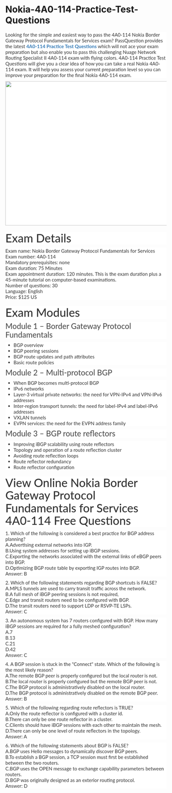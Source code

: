 # Nokia-4A0-114-Practice-Test-Questions
<p>
	<span style="font-size:12px;font-weight:normal;">
	<p style="box-sizing:border-box;margin-top:0px;margin-bottom:10px;color:#333333;font-family:Lato;font-size:15px;white-space:normal;background-color:#FFFFFF;">
		Looking for the simple and easiest way to pass the 4A0-114 Nokia Border Gateway Protocol Fundamentals for Services exam? PassQuestion provides the latest&nbsp;<span style="box-sizing:border-box;font-weight:700;"><a href="https://www.passquestion.com/4a0-114.html" style="box-sizing:border-box;background-color:transparent;color:#337AB7;text-decoration-line:none;">4A0-114 Practice Test Questions</a></span>&nbsp;which will not ace your exam preparation but also enable you to pass this challenging Nuage Network Routing Specialist II 4A0-114 exam with flying colors. 4A0-114 Practice Test Questions will give you a clear idea of how you can take a real Nokia 4A0-114 exam. It will help you assess your current preparation level so you can improve your preparation for the final Nokia 4A0-114 exam.
	</p>
	<p style="box-sizing:border-box;margin-top:0px;margin-bottom:10px;color:#333333;font-family:Lato;font-size:15px;white-space:normal;background-color:#FFFFFF;">
		<img alt="" src="https://www.passquestion.com/uploads/pqcom/images/20221109/616b4873628c587b3ee510284d58f0ab.png" style="box-sizing:border-box;vertical-align:middle;max-width:100%;height:450px;width:600px;" />
	</p>
	<h1 style="box-sizing:border-box;margin:20px 0px 10px;font-size:36px;font-family:Lato;font-weight:500;line-height:1.1;color:#333333;white-space:normal;background-color:#FFFFFF;">
		Exam Details
	</h1>
	<p style="box-sizing:border-box;margin-top:0px;margin-bottom:10px;color:#333333;font-family:Lato;font-size:15px;white-space:normal;background-color:#FFFFFF;">
		Exam name: Nokia Border Gateway Protocol Fundamentals for Services<br style="box-sizing:border-box;" />
Exam number: 4A0-114<br style="box-sizing:border-box;" />
Mandatory prerequisites: none<br style="box-sizing:border-box;" />
Exam duration: 75 Minutes<br style="box-sizing:border-box;" />
Exam appointment duration: 120 minutes. This is the exam duration plus a 45-minute tutorial on computer-based examinations.<br style="box-sizing:border-box;" />
Number of questions: 30<br style="box-sizing:border-box;" />
Language: English<br style="box-sizing:border-box;" />
Price: $125 US
	</p>
	<h1 style="box-sizing:border-box;margin:20px 0px 10px;font-size:36px;font-family:Lato;font-weight:500;line-height:1.1;color:#333333;white-space:normal;background-color:#FFFFFF;">
		Exam Modules
	</h1>
	<h3 style="box-sizing:border-box;font-family:Lato;font-weight:500;line-height:1.1;color:#505050;margin-top:0px;margin-bottom:10px;font-size:24px;white-space:normal;background-color:#FFFFFF;">
		Module 1 – Border Gateway Protocol Fundamentals
	</h3>
	<ul style="box-sizing:border-box;margin-top:0px;margin-bottom:10px;color:#333333;font-family:Lato;font-size:15px;white-space:normal;background-color:#FFFFFF;">
		<li style="box-sizing:border-box;">
			BGP overview
		</li>
		<li style="box-sizing:border-box;">
			BGP peering sessions
		</li>
		<li style="box-sizing:border-box;">
			BGP route updates and path attributes
		</li>
		<li style="box-sizing:border-box;">
			Basic route policies
		</li>
	</ul>
	<h3 style="box-sizing:border-box;font-family:Lato;font-weight:500;line-height:1.1;color:#505050;margin-top:0px;margin-bottom:10px;font-size:24px;white-space:normal;background-color:#FFFFFF;">
		Module 2 – Multi-protocol BGP
	</h3>
	<ul style="box-sizing:border-box;margin-top:0px;margin-bottom:10px;color:#333333;font-family:Lato;font-size:15px;white-space:normal;background-color:#FFFFFF;">
		<li style="box-sizing:border-box;">
			When BGP becomes multi-protocol BGP
		</li>
		<li style="box-sizing:border-box;">
			IPv6 networks
		</li>
		<li style="box-sizing:border-box;">
			Layer-3 virtual private networks: the need for VPN-IPv4 and VPN-IPv6 addresses
		</li>
		<li style="box-sizing:border-box;">
			Inter-region transport tunnels: the need for label-IPv4 and label-IPv6 addresses
		</li>
		<li style="box-sizing:border-box;">
			VXLAN tunnels
		</li>
		<li style="box-sizing:border-box;">
			EVPN services: the need for the EVPN address family
		</li>
	</ul>
	<h3 style="box-sizing:border-box;font-family:Lato;font-weight:500;line-height:1.1;color:#505050;margin-top:0px;margin-bottom:10px;font-size:24px;white-space:normal;background-color:#FFFFFF;">
		Module 3 – BGP route reflectors
	</h3>
	<ul style="box-sizing:border-box;margin-top:0px;margin-bottom:10px;color:#333333;font-family:Lato;font-size:15px;white-space:normal;background-color:#FFFFFF;">
		<li style="box-sizing:border-box;">
			Improving iBGP scalability using route reflectors
		</li>
		<li style="box-sizing:border-box;">
			Topology and operation of a route reflection cluster
		</li>
		<li style="box-sizing:border-box;">
			Avoiding route reflection loops
		</li>
		<li style="box-sizing:border-box;">
			Route reflector redundancy
		</li>
		<li style="box-sizing:border-box;">
			Route reflector configuration
		</li>
	</ul>
	<h1 style="box-sizing:border-box;margin:20px 0px 10px;font-size:36px;font-family:Lato;font-weight:500;line-height:1.1;color:#333333;white-space:normal;background-color:#FFFFFF;">
		View Online Nokia Border Gateway Protocol Fundamentals for Services 4A0-114 Free Questions
	</h1>
	<p style="box-sizing:border-box;margin-top:0px;margin-bottom:10px;color:#333333;font-family:Lato;font-size:15px;white-space:normal;background-color:#FFFFFF;">
		1. Which of the following is considered a best practice for BGP address planning?<br style="box-sizing:border-box;" />
A.Advertising external networks into IGP.<br style="box-sizing:border-box;" />
B.Using system addresses for setting up iBGP sessions.<br style="box-sizing:border-box;" />
C.Exporting the networks associated with the external links of eBGP peers into BGP.<br style="box-sizing:border-box;" />
D.Optimizing BGP route table by exporting IGP routes into BGP.<br style="box-sizing:border-box;" />
Answer: B
	</p>
	<p style="box-sizing:border-box;margin-top:0px;margin-bottom:10px;color:#333333;font-family:Lato;font-size:15px;white-space:normal;background-color:#FFFFFF;">
		2. Which of the following statements regarding BGP shortcuts is FALSE?<br style="box-sizing:border-box;" />
A.MPLS tunnels are used to carry transit traffic across the network.<br style="box-sizing:border-box;" />
B.A full mesh of iBGP peering sessions is not required,<br style="box-sizing:border-box;" />
C.Edge and transit routers need to be configured with BGP.<br style="box-sizing:border-box;" />
D.The transit routers need to support LDP or RSVP-TE LSPs.<br style="box-sizing:border-box;" />
Answer: C
	</p>
	<p style="box-sizing:border-box;margin-top:0px;margin-bottom:10px;color:#333333;font-family:Lato;font-size:15px;white-space:normal;background-color:#FFFFFF;">
		3. An autonomous system has 7 routers configured with BGP. How many iBGP sessions are required for a fully meshed configuration?<br style="box-sizing:border-box;" />
A.7<br style="box-sizing:border-box;" />
B.13<br style="box-sizing:border-box;" />
C.21<br style="box-sizing:border-box;" />
D.42<br style="box-sizing:border-box;" />
Answer: C
	</p>
	<p style="box-sizing:border-box;margin-top:0px;margin-bottom:10px;color:#333333;font-family:Lato;font-size:15px;white-space:normal;background-color:#FFFFFF;">
		4. A BGP session is stuck in the "Connect" state. Which of the following is the most likely reason?<br style="box-sizing:border-box;" />
A.The remote BGP peer is properly configured but the local router is not.<br style="box-sizing:border-box;" />
B.The local router is properly configured but the remote BGP peer is not.<br style="box-sizing:border-box;" />
C.The BGP protocol is administratively disabled on the local router.<br style="box-sizing:border-box;" />
D.The BGP protocol is administratively disabled on the remote BGP peer.<br style="box-sizing:border-box;" />
Answer: B
	</p>
	<p style="box-sizing:border-box;margin-top:0px;margin-bottom:10px;color:#333333;font-family:Lato;font-size:15px;white-space:normal;background-color:#FFFFFF;">
		5. Which of the following regarding route reflectors is TRUE?<br style="box-sizing:border-box;" />
A.Only the route reflector is configured with a cluster id.<br style="box-sizing:border-box;" />
B.There can only be one route reflector in a cluster.<br style="box-sizing:border-box;" />
C.Clients should have iBGP sessions with each other to maintain the mesh.<br style="box-sizing:border-box;" />
D.There can only be one level of route reflectors in the topology.<br style="box-sizing:border-box;" />
Answer: A
	</p>
	<p style="box-sizing:border-box;margin-top:0px;margin-bottom:10px;color:#333333;font-family:Lato;font-size:15px;white-space:normal;background-color:#FFFFFF;">
		6. Which of the following statements about BGP is FALSE?<br style="box-sizing:border-box;" />
A.BGP uses Hello messages to dynamically discover BGP peers.<br style="box-sizing:border-box;" />
B.To establish a BGP session, a TCP session must first be established between the two routers.<br style="box-sizing:border-box;" />
C.BGP uses the OPEN message to exchange capability parameters between routers.<br style="box-sizing:border-box;" />
D.BGP was originally designed as an exterior routing protocol.<br style="box-sizing:border-box;" />
Answer: D
	</p>
</span>
</p>
<p>
	<br />
</p>
